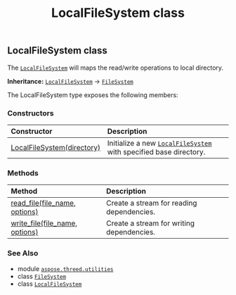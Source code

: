 ﻿---
title: LocalFileSystem class
second_title: Aspose.3D for Python via .NET API References
description: 
type: docs
weight: 100
url: /python-net/aspose.threed.utilities/localfilesystem/
is_root: false
---

## LocalFileSystem class

The [`LocalFileSystem`](/3d/python-net/aspose.threed.utilities/localfilesystem) will maps the read/write operations to local directory.



**Inheritance:** [`LocalFileSystem`](/3d/python-net/aspose.threed.utilities/localfilesystem) → 
[`FileSystem`](/3d/python-net/aspose.threed.utilities/filesystem)



The LocalFileSystem type exposes the following members:

### Constructors
| Constructor | Description |
| :- | :- |
| [LocalFileSystem(directory)](/3d/python-net/aspose.threed.utilities/localfilesystem/__init__/#str) | Initialize a new [`LocalFileSystem`](/3d/python-net/aspose.threed.utilities/localfilesystem) with specified base directory. |


### Methods
| Method | Description |
| :- | :- |
| [read_file(file_name, options)](/3d/python-net/aspose.threed.utilities/localfilesystem/read_file/#str-aspose.threed.formats.IOConfig) | Create a stream for reading dependencies. |
| [write_file(file_name, options)](/3d/python-net/aspose.threed.utilities/localfilesystem/write_file/#str-aspose.threed.formats.IOConfig) | Create a stream for writing dependencies. |



### See Also
* module [`aspose.threed.utilities`](..)
* class [`FileSystem`](/3d/python-net/aspose.threed.utilities/filesystem)
* class [`LocalFileSystem`](/3d/python-net/aspose.threed.utilities/localfilesystem)
